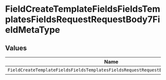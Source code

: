 # FieldCreateTemplateFieldsFieldsTemplatesFieldsRequestRequestBody7FieldMetaType


## Values

| Name                                                                                 | Value                                                                                |
| ------------------------------------------------------------------------------------ | ------------------------------------------------------------------------------------ |
| `FieldCreateTemplateFieldsFieldsTemplatesFieldsRequestRequestBody7FieldMetaTypeText` | text                                                                                 |